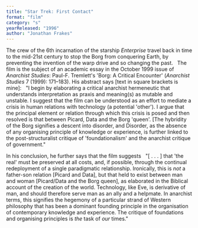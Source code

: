 ```yaml
---
title: "Star Trek: First Contact"
format: "film"
category: "s"
yearReleased: "1996"
author: "Jonathan Frakes"
---
```

The crew of the 6th incarnation of the starship _Enterprise_ travel back in time to the mid-21st century to stop the Borg from  conquering Earth, by preventing the invention of the warp drive and so changing  the past.
 
The film is the subject of an academic essay in the  October 1999 issue of _Anarchist Studies_: Paul-F. Tremlett's 'Borg: A  Critical Encounter' (_Anarchist Studies_ 7 (1999): 171–183). His abstract  says [text in square brackets is mine]:
 
"I begin by elaborating a critical anarchist hermeneutic  that understands interpretation as praxis and meaning(s) as mutable and  unstable. I suggest that the film can be understood as an effort to mediate a  crisis in human relations with technology (a potential 'other'). I argue that  the principal element or relation through which this crisis is posed and then  resolved is that between Picard, Data and the Borg 'queen'. [The hybridity of  the Borg signifies a descent into disorder, and Disorder, as the absence of any  organising principle of knowledge or experience, is further linked to the  post-structuralist critique of 'foundationalism' and the anarchist critique of  government."

In his conclusion, he further says that the film suggests
 
"[ . . . ] that 'the real' must be preserved at all costs,  and, if possible, through the continual redeployment of a single paradigmatic  relationship. Ironically, this is _not_ a father-son relation [Picard and  Data], but that held to exist between man and woman [Picard/Data and the Borg  queen], as elaborated in the Biblical account of the creation of the world.  Technology, like Eve, is derivative of man, and should therefore serve man as an  ally and a helpmate. In anarchist terms, this signifies the hegemony of a  particular strand of Western philosophy that has been a dominant founding  principle in the organisation of contemporary knowledge and experience. The  critique of foundations and organising principles is _the_ task of _our_ times."
